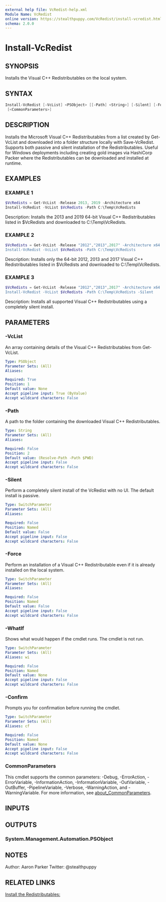 ```yaml
---
external help file: VcRedist-help.xml
Module Name: VcRedist
online version: https://stealthpuppy.com/VcRedist/install-vcredist.html
schema: 2.0.0
---
```


# Install-VcRedist

## SYNOPSIS

Installs the Visual C++ Redistributables on the local system.

## SYNTAX

```powershell
Install-VcRedist [-VcList] <PSObject> [[-Path] <String>] [-Silent] [-Force] [-WhatIf] [-Confirm]
 [<CommonParameters>]
```

## DESCRIPTION

Installs the Microsoft Visual C++ Redistributables from a list created by Get-VcList and downloaded into a folder structure locally with Save-VcRedist. Supports both passive and silent installation of the Redistributables. Useful for Windows deployments including creating gold images via HashiCorp Packer where the Redistributables can be downloaded and installed at runtime.

## EXAMPLES

### EXAMPLE 1

```powershell
$VcRedists = Get-VcList -Release 2013, 2019 -Architecture x64
Install-VcRedist -VcList $VcRedists -Path C:\Temp\VcRedists
```

Description:
Installs the 2013 and 2019 64-bit Visual C++ Redistributables listed in $VcRedists and downloaded to C:\Temp\VcRedists.

### EXAMPLE 2

```powershell
$VcRedists = Get-VcList -Release "2012","2013",2017" -Architecture x64
Install-VcRedist -VcList $VcRedists -Path C:\Temp\VcRedists
```

Description:
Installs only the 64-bit 2012, 2013 and 2017 Visual C++ Redistributables listed in $VcRedists and downloaded to C:\Temp\VcRedists.

### EXAMPLE 3

```powershell
$VcRedists = Get-VcList -Release "2012","2013",2017" -Architecture x64    
Install-VcRedist -VcList $VcRedists -Path C:\Temp\VcRedists -Silent
```

Description:
Installs all supported Visual C++ Redistributables using a completely silent install.

## PARAMETERS

### -VcList

An array containing details of the Visual C++ Redistributables from Get-VcList.

```yaml
Type: PSObject
Parameter Sets: (All)
Aliases:

Required: True
Position: 1
Default value: None
Accept pipeline input: True (ByValue)
Accept wildcard characters: False
```

### -Path

A path to the folder containing the downloaded Visual C++ Redistributables.

```yaml
Type: String
Parameter Sets: (All)
Aliases:

Required: False
Position: 2
Default value: (Resolve-Path -Path $PWD)
Accept pipeline input: False
Accept wildcard characters: False
```

### -Silent

Perform a completely silent install of the VcRedist with no UI.
The default install is passive.

```yaml
Type: SwitchParameter
Parameter Sets: (All)
Aliases:

Required: False
Position: Named
Default value: False
Accept pipeline input: False
Accept wildcard characters: False
```

### -Force

Perform an installation of a Visual C++ Redistributable even if it is already installed on the local system.

```yaml
Type: SwitchParameter
Parameter Sets: (All)
Aliases:

Required: False
Position: Named
Default value: False
Accept pipeline input: False
Accept wildcard characters: False
```

### -WhatIf

Shows what would happen if the cmdlet runs.
The cmdlet is not run.

```yaml
Type: SwitchParameter
Parameter Sets: (All)
Aliases: wi

Required: False
Position: Named
Default value: None
Accept pipeline input: False
Accept wildcard characters: False
```

### -Confirm

Prompts you for confirmation before running the cmdlet.

```yaml
Type: SwitchParameter
Parameter Sets: (All)
Aliases: cf

Required: False
Position: Named
Default value: None
Accept pipeline input: False
Accept wildcard characters: False
```

### CommonParameters

This cmdlet supports the common parameters: -Debug, -ErrorAction, -ErrorVariable, -InformationAction, -InformationVariable, -OutVariable, -OutBuffer, -PipelineVariable, -Verbose, -WarningAction, and -WarningVariable. For more information, see [about_CommonParameters](http://go.microsoft.com/fwlink/?LinkID=113216).

## INPUTS

## OUTPUTS

### System.Management.Automation.PSObject

## NOTES

Author: Aaron Parker
Twitter: @stealthpuppy

## RELATED LINKS

[Install the Redistributables:](https://stealthpuppy.com/VcRedist/install-vcredist.html)
